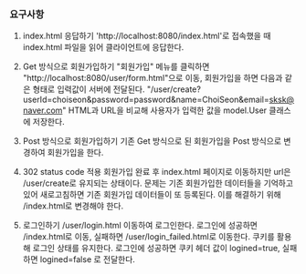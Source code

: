 ### 요구사항

1. index.html 응답하기
'http://localhost:8080/index.html'로 접속했을 때 index.html 파일을 읽어 클라이언트에 응답한다.

2. Get 방식으로 회원가입하기
"회원가입" 메뉴를 클릭하면 "http://localhost:8080/user/form.html"으로 이동, 회원가입을 하면 다음과 같은 형태로 입력값이 서버에 전달된다.
"/user/create?userId=choiseon&password=password&name=ChoiSeon&email=sksk@naver.com"
HTML과 URL을 비교해 사용자가 입력한 값을 model.User 클래스에 저장한다.
3. Post 방식으로 회원가입하기
기존 Get 방식으로 된 회원가입을 Post 방식으로 변경하여 회원가입을 한다.
4. 302 status code 적용
회원가입 완료 후 index.html 페이지로 이동하지만 url은 /user/create로 유지되는 상태이다. 문제는 기존 회원가입한 데이터들을 기억하고 있어 새로고침하면 
기존 회원가입 데이터들이 또 등록된다. 이를 해결하기 위해 /index.html로 변경해야 한다.
5. 로그인하기
/user/login.html 이동하여 로그인한다.
로그인에 성공하면 /index.html로 이동, 실패하면 /user/login_failed.html로 이동한다.
쿠키를 활용해 로그인 상태를 유지한다. 로그인에 성공하면 쿠키 헤더 값이 logined=true, 실패하면 logined=false 로 전달한다.
